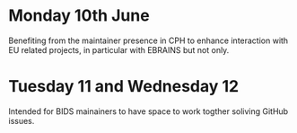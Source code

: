 # Monday 10th June

Benefiting from the maintainer presence in CPH to enhance interaction with EU related projects, in particular with EBRAINS but not only.

# Tuesday 11 and Wednesday 12

Intended for BIDS mainainers to have space to work togther soliving GitHub issues.
